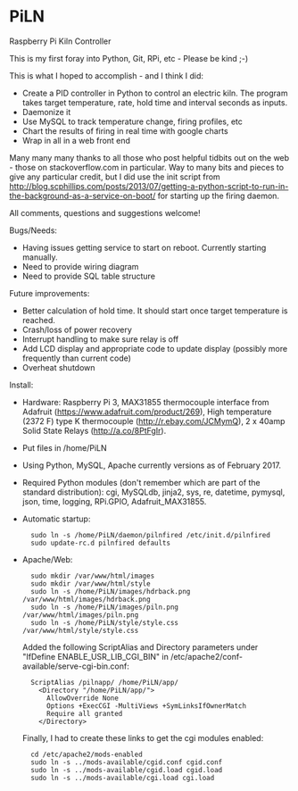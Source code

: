 # PiLN
Raspberry Pi Kiln Controller

This is my first foray into Python, Git, RPi, etc - Please be kind ;-)

This is what I hoped to accomplish - and I think I did:

- Create a PID controller in Python to control an electric kiln. The program takes target temperature, rate, hold time and interval seconds as inputs.
- Daemonize it
- Use MySQL to track temperature change, firing profiles, etc
- Chart the results of firing in real time with google charts
- Wrap in all in a web front end

Many many many thanks to all those who post helpful tidbits out on the web - those on stackoverflow.com in particular. Way to many bits and pieces to give any particular credit, but I did use the init script from http://blog.scphillips.com/posts/2013/07/getting-a-python-script-to-run-in-the-background-as-a-service-on-boot/ for starting up the firing daemon.

All comments, questions and suggestions welcome!

Bugs/Needs:
- Having issues getting service to start on reboot. Currently starting manually.
- Need to provide wiring diagram
- Need to provide SQL table structure

Future improvements:
- Better calculation of hold time. It should start once target temperature is reached.
- Crash/loss of power recovery
- Interrupt handling to make sure relay is off
- Add LCD display and appropriate code to update display (possibly more frequently than current code)
- Overheat shutdown

Install:
- Hardware: Raspberry Pi 3, MAX31855 thermocouple interface from Adafruit (https://www.adafruit.com/product/269), High temperature (2372 F) type K thermocouple (http://r.ebay.com/JCMymQ), 2 x 40amp Solid State Relays (http://a.co/8PtFgIr).
- Put files in /home/PiLN
- Using Python, MySQL, Apache currently versions as of February 2017.
- Required Python modules (don't remember which are part of the standard distribution): cgi, MySQLdb, jinja2, sys, re, datetime, pymysql, json, time, logging, RPi.GPIO, Adafruit_MAX31855.
- Automatic startup:

		sudo ln -s /home/PiLN/daemon/pilnfired /etc/init.d/pilnfired		
		sudo update-rc.d pilnfired defaults
		
- Apache/Web:

		sudo mkdir /var/www/html/images	
		sudo mkdir /var/www/html/style	
		sudo ln -s /home/PiLN/images/hdrback.png /var/www/html/images/hdrback.png	
		sudo ln -s /home/PiLN/images/piln.png /var/www/html/images/piln.png	
		sudo ln -s /home/PiLN/style/style.css /var/www/html/style/style.css
	
  	Added the following ScriptAlias and Directory parameters under "IfDefine ENABLE_USR_LIB_CGI_BIN" in /etc/apache2/conf-available/serve-cgi-bin.conf:
	
		ScriptAlias /pilnapp/ /home/PiLN/app/	
		  <Directory "/home/PiLN/app/">	  
		    AllowOverride None	    
		    Options +ExecCGI -MultiViews +SymLinksIfOwnerMatch	    
		    Require all granted	    
		  </Directory>
	  
	Finally, I had to create these links to get the cgi modules enabled:
	
		cd /etc/apache2/mods-enabled
		sudo ln -s ../mods-available/cgid.conf cgid.conf
		sudo ln -s ../mods-available/cgid.load cgid.load
		sudo ln -s ../mods-available/cgi.load cgi.load
		
		



  
